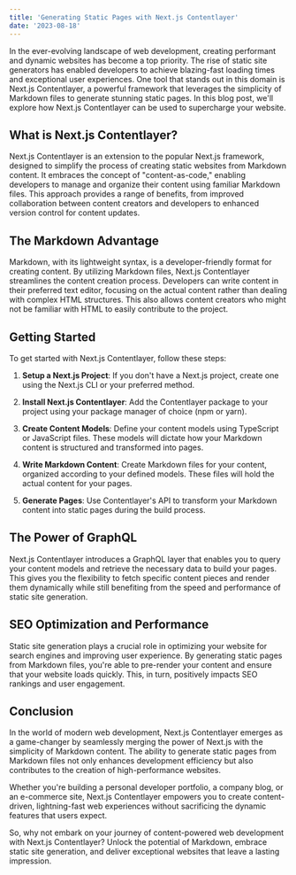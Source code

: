 ```yaml
---
title: 'Generating Static Pages with Next.js Contentlayer'
date: '2023-08-18'
---
```


In the ever-evolving landscape of web development, creating performant and dynamic websites has become a top priority. The rise of static site generators has enabled developers to achieve blazing-fast loading times and exceptional user experiences. One tool that stands out in this domain is Next.js Contentlayer, a powerful framework that leverages the simplicity of Markdown files to generate stunning static pages. In this blog post, we'll explore how Next.js Contentlayer can be used to supercharge your website.

## What is Next.js Contentlayer?

Next.js Contentlayer is an extension to the popular Next.js framework, designed to simplify the process of creating static websites from Markdown content. It embraces the concept of "content-as-code," enabling developers to manage and organize their content using familiar Markdown files. This approach provides a range of benefits, from improved collaboration between content creators and developers to enhanced version control for content updates.

## The Markdown Advantage

Markdown, with its lightweight syntax, is a developer-friendly format for creating content. By utilizing Markdown files, Next.js Contentlayer streamlines the content creation process. Developers can write content in their preferred text editor, focusing on the actual content rather than dealing with complex HTML structures. This also allows content creators who might not be familiar with HTML to easily contribute to the project.

## Getting Started

To get started with Next.js Contentlayer, follow these steps:

1. **Setup a Next.js Project**: If you don't have a Next.js project, create one using the Next.js CLI or your preferred method.

2. **Install Next.js Contentlayer**: Add the Contentlayer package to your project using your package manager of choice (npm or yarn).

3. **Create Content Models**: Define your content models using TypeScript or JavaScript files. These models will dictate how your Markdown content is structured and transformed into pages.

4. **Write Markdown Content**: Create Markdown files for your content, organized according to your defined models. These files will hold the actual content for your pages.

5. **Generate Pages**: Use Contentlayer's API to transform your Markdown content into static pages during the build process.

## The Power of GraphQL

Next.js Contentlayer introduces a GraphQL layer that enables you to query your content models and retrieve the necessary data to build your pages. This gives you the flexibility to fetch specific content pieces and render them dynamically while still benefiting from the speed and performance of static site generation.

## SEO Optimization and Performance

Static site generation plays a crucial role in optimizing your website for search engines and improving user experience. By generating static pages from Markdown files, you're able to pre-render your content and ensure that your website loads quickly. This, in turn, positively impacts SEO rankings and user engagement.

## Conclusion

In the world of modern web development, Next.js Contentlayer emerges as a game-changer by seamlessly merging the power of Next.js with the simplicity of Markdown content. The ability to generate static pages from Markdown files not only enhances development efficiency but also contributes to the creation of high-performance websites.

Whether you're building a personal developer portfolio, a company blog, or an e-commerce site, Next.js Contentlayer empowers you to create content-driven, lightning-fast web experiences without sacrificing the dynamic features that users expect.

So, why not embark on your journey of content-powered web development with Next.js Contentlayer? Unlock the potential of Markdown, embrace static site generation, and deliver exceptional websites that leave a lasting impression. 
